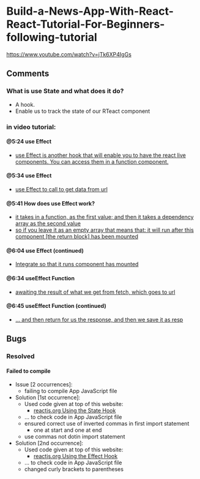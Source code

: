 # Build-a-News-App-With-React-React-Tutorial-For-Beginners-following-tutorial
https://www.youtube.com/watch?v=jTk6XP4IgGs


## Comments
### What is use State and what does it do?
- A hook.
- Enable us to track the state of our RTeact component

### in video tutorial:

#### @5:24 use Effect

- [use Effect is another hook that will enable you to have the react live components.  You can access them in a function component.](https://youtu.be/jTk6XP4IgGs?t=324)

#### @5:34 use Effect

- [use Effect to call to get data from url](https://youtu.be/jTk6XP4IgGs?t=334)

#### @5:41 How does use Effect work?

- [it takes in a function, as the first value; and then it takes a dependency array as the second value](https://youtu.be/jTk6XP4IgGs?t=341)
- [so if you leave it as an empty array that means that: it will run after this component [the return block] has been mounted](https://youtu.be/jTk6XP4IgGs?t=348)

#### @6:04 use Effect (continued)
- [Integrate so that it runs component has mounted](https://youtu.be/jTk6XP4IgGs?t=364)

#### @6:34 useEffect Function
- [awaiting the result of what we get from fetch, which goes to url](https://youtu.be/jTk6XP4IgGs?t=400)

#### @6:45 useEffect Function (continued)
- [... and then return for us the response, and then we save it as resp](https://youtu.be/jTk6XP4IgGs?t=405)

## Bugs
### Resolved
#### Failed to compile
- Issue [2 occurrences]:
    - failing to compile App JavaScript file
- Solution [1st occurrence]:
    - Used code given at top of this website:
        - [reactjs.org Using the State Hook](https://reactjs.org/docs/hooks-state.html)
    - ... to check code in App JavaScript file
    - ensured correct use of inverted commas in first import statement
        - one at start and one at end
    - use commas not dotin import statement
- Solution [2nd occurrence]:
    - Used code given at top of this website:
        - [reactjs.org Using the Effect Hook](https://reactjs.org/docs/hooks-effect.html)
    - ... to check code in App JavaScript file
    - changed curly brackets to parentheses
